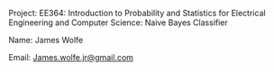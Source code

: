 Project: EE364: Introduction to Probability and Statistics for Electrical Engineering and Computer Science: Naive Bayes Classifier

Name: James Wolfe

Email: James.wolfe.jr@gmail.com

